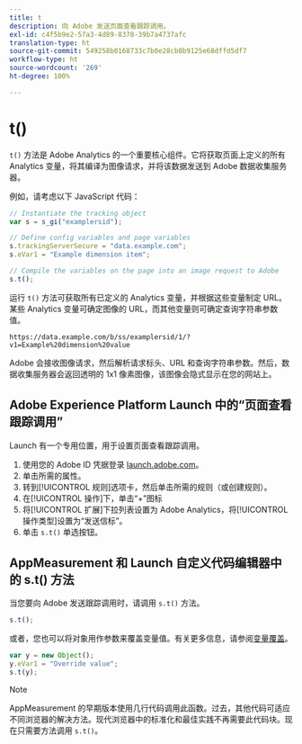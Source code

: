 ```yaml
---
title: t
description: 向 Adobe 发送页面查看跟踪调用。
exl-id: c4f5b9e2-57a3-4d89-8378-39b7a4737afc
translation-type: ht
source-git-commit: 549258b0168733c7b0e28cb8b9125e68dffd5df7
workflow-type: ht
source-wordcount: '269'
ht-degree: 100%

---
```


# t()

`t()` 方法是 Adobe Analytics 的一个重要核心组件。它将获取页面上定义的所有 Analytics 变量，将其编译为图像请求，并将该数据发送到 Adobe 数据收集服务器。

例如，请考虑以下 JavaScript 代码：

```js
// Instantiate the tracking object
var s = s_gi("examplersid");

// Define config variables and page variables
s.trackingServerSecure = "data.example.com";
s.eVar1 = "Example dimension item";

// Compile the variables on the page into an image request to Adobe
s.t();
```

运行 `t()` 方法可获取所有已定义的 Analytics 变量，并根据这些变量制定 URL。某些 Analytics 变量可确定图像的 URL，而其他变量则可确定查询字符串参数值。

```text
https://data.example.com/b/ss/examplersid/1/?v1=Example%20dimension%20value
```

Adobe 会接收图像请求，然后解析请求标头、URL 和查询字符串参数。然后，数据收集服务器会返回透明的 1x1 像素图像，该图像会隐式显示在您的网站上。

## Adobe Experience Platform Launch 中的“页面查看跟踪调用”

Launch 有一个专用位置，用于设置页面查看跟踪调用。

1. 使用您的 Adobe ID 凭据登录 [launch.adobe.com](https://launch.adobe.com)。
2. 单击所需的属性。
3. 转到[!UICONTROL 规则]选项卡，然后单击所需的规则（或创建规则）。
4. 在[!UICONTROL 操作]下，单击“+”图标
5. 将[!UICONTROL 扩展]下拉列表设置为 Adobe Analytics，将[!UICONTROL 操作类型]设置为“发送信标”。
6. 单击 `s.t()` 单选按钮。

## AppMeasurement 和 Launch 自定义代码编辑器中的 s.t() 方法

当您要向 Adobe 发送跟踪调用时，请调用 `s.t()` 方法。

```js
s.t();
```

或者，您也可以将对象用作参数来覆盖变量值。有关更多信息，请参阅[变量覆盖](../../js/overrides.md)。

```js
var y = new Object();
y.eVar1 = "Override value";
s.t(y);
```

>[!NOTE]
>
>AppMeasurement 的早期版本使用几行代码调用此函数。过去，其他代码可适应不同浏览器的解决方法。现代浏览器中的标准化和最佳实践不再需要此代码块。现在只需要方法调用 `s.t()`。
